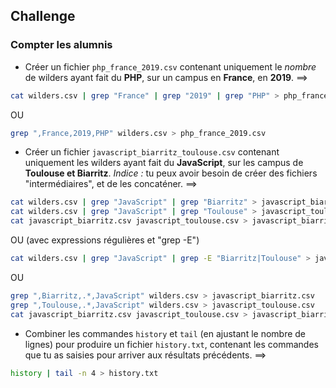## Challenge
### Compter les alumnis

- Créer un fichier `php_france_2019.csv` contenant uniquement le _nombre_ de wilders ayant fait du **PHP**, sur un campus en **France**, en **2019**.
==>
```bash
cat wilders.csv | grep "France" | grep "2019" | grep "PHP" > php_france_2019.csv
```
OU
```bash
grep ",France,2019,PHP" wilders.csv > php_france_2019.csv
```

- Créer un fichier `javascript_biarritz_toulouse.csv` contenant uniquement les wilders ayant fait du **JavaScript**, sur les campus de **Toulouse et Biarritz**. _Indice :_ tu peux avoir besoin de créer des fichiers "intermédiaires", et de les concaténer.
==> 
```bash
cat wilders.csv | grep "JavaScript" | grep "Biarritz" > javascript_biarritz.csv
cat wilders.csv | grep "JavaScript" | grep "Toulouse" > javascript_toulouse.csv
cat javascript_biarritz.csv javascript_toulouse.csv > javascript_biarritz_toulouse.csv
```
OU (avec expressions régulières et "grep -E")
```bash
cat wilders.csv | grep "JavaScript" | grep -E "Biarritz|Toulouse" > javascript_biarritz_toulouse.csv
```
OU
```bash
grep ",Biarritz,.*,JavaScript" wilders.csv > javascript_biarritz.csv
grep ",Toulouse,.*,JavaScript" wilders.csv > javascript_toulouse.csv
cat javascript_biarritz.csv javascript_toulouse.csv > javascript_biarritz_toulouse.csv
```

- Combiner les commandes `history` et `tail` (en ajustant le nombre de lignes) pour produire un fichier `history.txt`, contenant les commandes que tu as saisies pour arriver aux résultats précédents.
==>
```bash
history | tail -n 4 > history.txt
```
